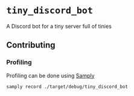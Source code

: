 # `tiny_discord_bot`
A Discord bot for a tiny server full of tinies

## Contributing

### Profiling
Profiling can be done using [Samply](https://github.com/mstange/samply)
```
samply record ./target/debug/tiny_discord_bot
```

